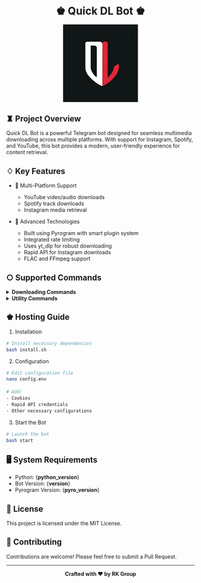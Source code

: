 <!DOCTYPE html>
<html lang="en">
<head>
    <meta charset="UTF-8">
    <title>Quick DL Bot</title>
</head>
<body>
<h1 align="center">♚ Quick DL Bot ♚</h1>

<p align="center">
    <img src="https://raw.githubusercontent.com/RKgroupkg/RKGROUP/refs/heads/main/Assets/Logo/IMG_20250324_003813_410.jpg" width="200" alt="Quick DL Bot Logo">
</p>

<h2>♜ Project Overview</h2>

Quick DL Bot is a powerful Telegram bot designed for seamless multimedia downloading across multiple platforms. With support for Instagram, Spotify, and YouTube, this bot provides a modern, user-friendly experience for content retrieval.

<h2>♢ Key Features</h2>

- 🔹 Multi-Platform Support
  - YouTube video/audio downloads
  - Spotify track downloads
  - Instagram media retrieval

- 🔹 Advanced Technologies
  - Built using Pyrogram with smart plugin system
  - Integrated rate limiting
  - Uses yt_dlp for robust downloading
  - Rapid API for Instagram downloads
  - FLAC and FFmpeg support

<h2>○ Supported Commands</h2>

<details>
<summary><strong>Downloading Commands</strong></summary>

```
/yt     - Download YouTube videos, shorts, music
/spotify - Download Spotify tracks
/insta   - Download Instagram reels, videos, stories, images
```
</details>

<details>
<summary><strong>Utility Commands</strong></summary>

```
/start   - Bot introduction
/help    - Display command help
/alive   - Check bot status
/ping    - Alias for alive check
/paste   - Text sharing via katb.in
```
</details>

<h2>♚ Hosting Guide</h2>

1. Installation
```bash
# Install necessary dependencies
bash install.sh
```

2. Configuration
```bash
# Edit configuration file
nano config.env

# Add:
- Cookies
- Rapid API credentials
- Other necessary configurations
```

3. Start the Bot
```bash
# Launch the bot
bash start
```

<h2>🖥️ System Requirements</h2>

- Python: {__python_version__}
- Bot Version: {__version__}
- Pyrogram Version: {__pyro_version__}

<h2>📜 License</h2>

<p>This project is licensed under the MIT License.</p>

<h2>🤝 Contributing</h2>

Contributions are welcome! Please feel free to submit a Pull Request.

<hr>

<p align="center">
    <strong>Crafted with ♥ by RK Group</strong>
</p>
</body>
</html>